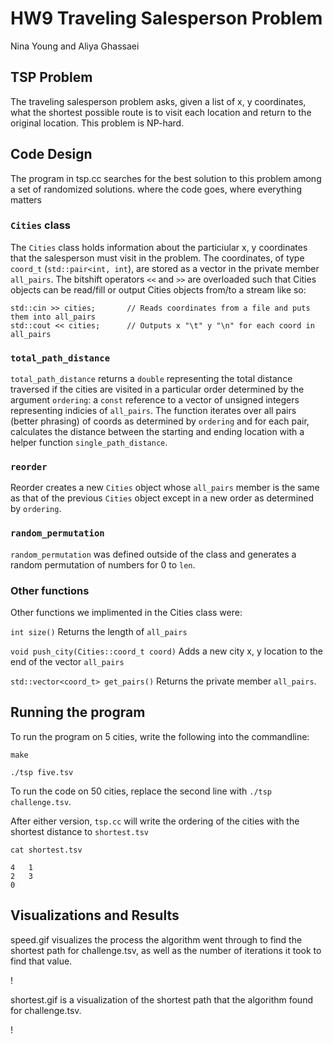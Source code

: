# HW9 Traveling Salesperson Problem

Nina Young and Aliya Ghassaei

## TSP Problem

The traveling salesperson problem asks, given a list of x, y coordinates, what the shortest possible route is
to visit each location and return to the original location. This problem is NP-hard.

## Code Design
The program in tsp.cc searches for the best solution to this problem among a set of randomized solutions.
where the code goes, where everything matters

### `Cities` class

The ```Cities``` class holds information about the particiular x, y coordinates that the salesperson must visit in the problem. The coordinates, of type ```coord_t``` (```std::pair<int, int```), are stored as a vector in the private member ```all_pairs```. The bitshift operators `<<` and `>>` are overloaded such that Cities objects can be read/fill or output Cities objects from/to a stream like so:

	std::cin >> cities;       // Reads coordinates from a file and puts them into all_pairs
	std::cout << cities;      // Outputs x "\t" y "\n" for each coord in all_pairs  

### `total_path_distance`

```total_path_distance``` returns a ```double``` representing the total distance traversed if the cities are visited in a particular order determined by the argument  ```ordering```: a ```const``` reference to a vector of unsigned integers representing indicies of ```all_pairs```. The function iterates over all pairs (better phrasing) of coords as determined by ```ordering``` and for each pair, calculates the distance between the starting and ending location with a helper function ```single_path_distance```.

### `reorder`

Reorder creates a new `Cities` object whose `all_pairs` member is the same as that of the previous `Cities` object except in a new order as determined by `ordering`.

### `random_permutation`

`random_permutation` was defined outside of the class and generates a random permutation of numbers for 0 to `len`.

### Other functions

Other functions we implimented in the Cities class were:

````int size()```` Returns the length of ```all_pairs```

````void push_city(Cities::coord_t coord)```` Adds a new city x, y location to the end of the vector ```all_pairs```

```std::vector<coord_t> get_pairs()``` Returns the private member ```all_pairs```.

## Running the program

To run the program on 5 cities, write the following into the commandline:

	make

	./tsp five.tsv

To run the code on 50 cities, replace the second line with ```./tsp challenge.tsv```.

After either version, ```tsp.cc``` will write the ordering of the cities with the shortest distance to ```shortest.tsv```

	cat shortest.tsv

	4	1
	2	3
	0


## Visualizations and Results

speed.gif visualizes the process the algorithm went through to find the shortest path for challenge.tsv, as well as the number of iterations it took to find that value.

! [](speed.gif)

shortest.gif is a visualization of the shortest path that the algorithm found for challenge.tsv.

! [](shortest.gif)
